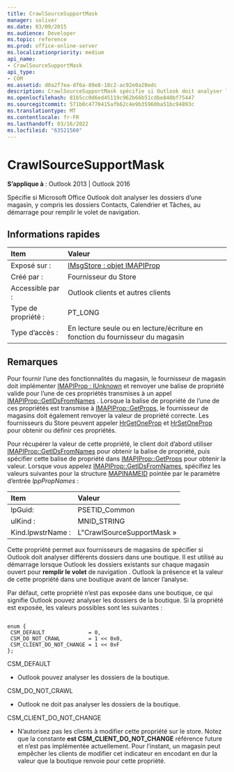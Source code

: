 ```yaml
---
title: CrawlSourceSupportMask
manager: soliver
ms.date: 03/09/2015
ms.audience: Developer
ms.topic: reference
ms.prod: office-online-server
ms.localizationpriority: medium
api_name:
- CrawlSourceSupportMask
api_type:
- COM
ms.assetid: d0a2f7ea-df6a-89e8-18c2-ac92e0a20edc
description: CrawlSourceSupportMask spécifie si Outlook doit analyser les dossiers d’une magasin, y compris les dossiers Contacts, Calendrier et Tâches, au démarrage pour remplir le volet de navigation.
ms.openlocfilehash: 81b5cc0d6ed45119c962b66b51cdbe840bf75447
ms.sourcegitcommit: 571b0c4770415afb62c4e9b35960ba51bc94893c
ms.translationtype: MT
ms.contentlocale: fr-FR
ms.lasthandoff: 03/16/2022
ms.locfileid: "63521560"
---
```

# <a name="crawlsourcesupportmask"></a>CrawlSourceSupportMask

**S’applique à** : Outlook 2013 | Outlook 2016
  
Spécifie si Microsoft Office Outlook doit analyser les dossiers d’une magasin, y compris les dossiers Contacts, Calendrier et Tâches, au démarrage pour remplir le volet de navigation.
  
## <a name="quick-info"></a>Informations rapides

|**Item**|**Valeur**|
|:-----|:-----|
|Exposé sur :  <br/> |[IMsgStore : objet IMAPIProp](imsgstoreimapiprop.md)  <br/> |
|Créé par :  <br/> |Fournisseur du Store  <br/> |
|Accessible par :  <br/> |Outlook clients et autres clients  <br/> |
|Type de propriété :  <br/> |PT_LONG  <br/> |
|Type d’accès :  <br/> |En lecture seule ou en lecture/écriture en fonction du fournisseur du magasin  <br/> |

## <a name="remarks"></a>Remarques

Pour fournir l’une des fonctionnalités du magasin, le fournisseur de magasin doit implémenter [IMAPIProp : IUnknown](imapipropiunknown.md) et renvoyer une balise de propriété valide pour l’une de ces propriétés transmises à un appel [IMAPIProp::GetIDsFromNames](imapiprop-getidsfromnames.md) . Lorsque la balise de propriété de l’une de ces propriétés est transmise à [IMAPIProp::GetProps](imapiprop-getprops.md), le fournisseur de magasins doit également renvoyer la valeur de propriété correcte. Les fournisseurs du Store peuvent appeler [HrGetOneProp](hrgetoneprop.md) et [HrSetOneProp](hrsetoneprop.md) pour obtenir ou définir ces propriétés.
  
Pour récupérer la valeur de cette propriété, le client doit d’abord utiliser [IMAPIProp::GetIDsFromNames](imapiprop-getidsfromnames.md) pour obtenir la balise de propriété, puis spécifier cette balise de propriété dans [IMAPIProp::GetProps](imapiprop-getprops.md) pour obtenir la valeur. Lorsque vous appelez [IMAPIProp::GetIDsFromNames](imapiprop-getidsfromnames.md), spécifiez les valeurs suivantes pour la structure [MAPINAMEID](mapinameid.md) pointée par le paramètre d’entrée _lppPropNames_ :
  
|**Item**|**Valeur**|
|:-----|:-----|
|lpGuid:  <br/> |PSETID_Common  <br/> |
|ulKind :  <br/> |MNID_STRING  <br/> |
|Kind.lpwstrName :  <br/> |L"CrawlSourceSupportMask »  <br/> |

Cette propriété permet aux fournisseurs de magasins de spécifier si Outlook doit analyser différents dossiers dans une boutique. Il est utilisé au démarrage lorsque Outlook les dossiers existants sur chaque magasin ouvert pour **remplir le volet** de navigation . Outlook la présence et la valeur de cette propriété dans une boutique avant de lancer l’analyse.
  
Par défaut, cette propriété n’est pas exposée dans une boutique, ce qui signifie Outlook pouvez analyser les dossiers de la boutique. Si la propriété est exposée, les valeurs possibles sont les suivantes :
  
```

enum { 
 CSM_DEFAULT              = 0, 
 CSM_DO_NOT_CRAWL         = 1 << 0x0, 
 CSM_CLIENT_DO_NOT_CHANGE = 1 << 0xF 
};
```

CSM_DEFAULT
  
- Outlook pouvez analyser les dossiers de la boutique.

CSM_DO_NOT_CRAWL
  
- Outlook ne doit pas analyser les dossiers de la boutique.

CSM_CLIENT_DO_NOT_CHANGE
  
- N’autorisez pas les clients à modifier cette propriété sur le store. Notez que la constante **est CSM_CLIENT_DO_NOT_CHANGE** référence future et n’est pas implémentée actuellement. Pour l’instant, un magasin peut empêcher les clients de modifier cet indicateur en encodant en dur la valeur que la boutique renvoie pour cette propriété.
